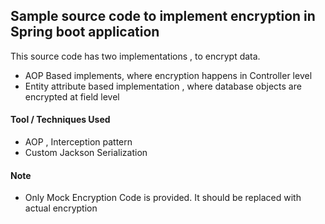 ## Sample source code to implement encryption in Spring boot application

This source code has two implementations , to encrypt data.
- AOP Based implements, where encryption happens in Controller level
- Entity attribute based implementation , where database objects are encrypted at field level

#### Tool / Techniques Used
- AOP , Interception pattern
- Custom Jackson Serialization

#### Note
- Only Mock Encryption Code is provided. It should be replaced with actual encryption